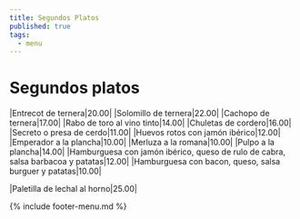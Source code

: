 ```yaml
---
title: Segundos Platos
published: true
tags:
  - menu
---
```


<!--|Mollejas de cordero|16.00|-->
<!--|Confit de pato con salsa de naranja|12.50|-->

# Segundos platos

|Entrecot de ternera|20.00|
|Solomillo de ternera|22.00|
|Cachopo de ternera|17.00|
|Rabo de toro al vino tinto|14.00|
|Chuletas de cordero|16.00|
|Secreto o presa de cerdo|11.00|
|Huevos rotos con jamón ibérico|12.00|
|Emperador a la plancha|10.00|
|Merluza a la romana|10.00|
|Pulpo a la plancha|14.00|
|Hamburguesa con jamón ibérico, queso de rulo de cabra, salsa barbacoa y patatas|12.00|
|Hamburguesa con bacon, queso, salsa burguer y patatas|10.00|


|Paletilla de lechal al horno|25.00|

<!-- |Paletilla de cordero de lechal asada|24.50| -->
 
{% include footer-menu.md %}
